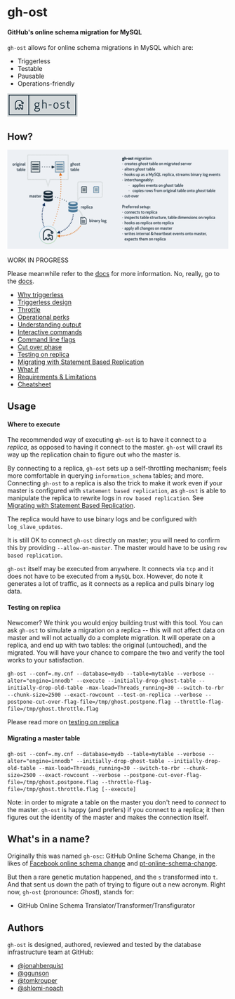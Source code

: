 # gh-ost

#### GitHub's online schema migration for MySQL

`gh-ost` allows for online schema migrations in MySQL which are:
- Triggerless
- Testable
- Pausable
- Operations-friendly

![gh-ost logo](doc/images/gh-ost-logo-light-160.png)


## How?

![gh-ost general flow](doc/images/gh-ost-general-flow.png)

WORK IN PROGRESS

Please meanwhile refer to the [docs](doc) for more information. No, really, go to the [docs](doc).

- [Why triggerless](doc/why-triggerless.md)
- [Triggerless design](doc/triggerless-design.md)
- [Throttle](doc/throttle.md)
- [Operational perks](doc/perks.md)
- [Understanding output](doc/understanding-output.md)
- [Interactive commands](doc/interactive-commands.md)
- [Command line flags](doc/command-line-flags.md)
- [Cut over phase](doc/cut-over.md)
- [Testing on replica](doc/testing-on-replica.md)
- [Migrating with Statement Based Replication](doc/migrating-with-sbr.md)
- [What if](doc/what-if.md)
- [Requirements & Limitations](doc/requirements-and-limitations.md)
- [Cheatsheet](doc/cheatsheet.md)

## Usage

#### Where to execute

The recommended way of executing `gh-ost` is to have it connect to a _replica_, as opposed to having it connect to the master. `gh-ost` will crawl its way up the replication chain to figure out who the master is.

By connecting to a replica, `gh-ost` sets up a self-throttling mechanism; feels more comfortable in querying `information_schema` tables; and more. Connecting `gh-ost` to a replica is also the trick to make it work even if your master is configured with `statement based replication`, as `gh-ost` is able to manipulate the replica to rewrite logs in `row based replication`. See [Migrating with Statement Based Replication](migrating-with-sbr.md).

The replica would have to use binary logs and be configured with `log_slave_updates`.

It is still OK to connect `gh-ost` directly on master; you will need to confirm this by providing `--allow-on-master`. The master would have to be using `row based replication`.

`gh-ost` itself may be executed from anywhere. It connects via `tcp` and it does not have to be executed from a `MySQL` box. However, do note it generates a lot of traffic, as it connects as a replica and pulls binary log data.

#### Testing on replica

Newcomer? We think you would enjoy building trust with this tool. You can ask `gh-ost` to simulate a migration on a replica -- this will not affect data on master and will not actually do a complete migration. It will operate on a replica, and end up with two tables: the original (untouched), and the migrated. You will have your chance to compare the two and verify the tool works to your satisfaction.

```
gh-ost --conf=.my.cnf --database=mydb --table=mytable --verbose --alter="engine=innodb" --execute --initially-drop-ghost-table --initially-drop-old-table -max-load=Threads_running=30 --switch-to-rbr --chunk-size=2500 --exact-rowcount --test-on-replica --verbose --postpone-cut-over-flag-file=/tmp/ghost.postpone.flag --throttle-flag-file=/tmp/ghost.throttle.flag
```
Please read more on [testing on replica](testing-on-replica.md)

#### Migrating a master table

```
gh-ost --conf=.my.cnf --database=mydb --table=mytable --verbose --alter="engine=innodb" --initially-drop-ghost-table --initially-drop-old-table --max-load=Threads_running=30 --switch-to-rbr --chunk-size=2500 --exact-rowcount --verbose --postpone-cut-over-flag-file=/tmp/ghost.postpone.flag --throttle-flag-file=/tmp/ghost.throttle.flag [--execute]
```

Note: in order to migrate a table on the master you don't need to _connect_ to the master. `gh-ost` is happy (and prefers) if you connect to a replica; it then figures out the identity of the master and makes the connection itself.

## What's in a name?

Originally this was named `gh-osc`: GitHub Online Schema Change, in the likes of [Facebook online schema change](https://www.facebook.com/notes/mysql-at-facebook/online-schema-change-for-mysql/430801045932/) and [pt-online-schema-change](https://www.percona.com/doc/percona-toolkit/2.2/pt-online-schema-change.html).

But then a rare genetic mutation happened, and the `s` transformed into `t`. And that sent us down the path of trying to figure out a new acronym. Right now, `gh-ost` (pronounce: _Ghost_), stands for:
- GitHub Online Schema Translator/Transformer/Transfigurator

## Authors

`gh-ost` is designed, authored, reviewed and tested by the database infrastructure team at GitHub:
- [@jonahberquist](https://github.com/jonahberquist)
- [@ggunson](https://github.com/ggunson)
- [@tomkrouper](https://github.com/tomkrouper)
- [@shlomi-noach](https://github.com/shlomi-noach)
